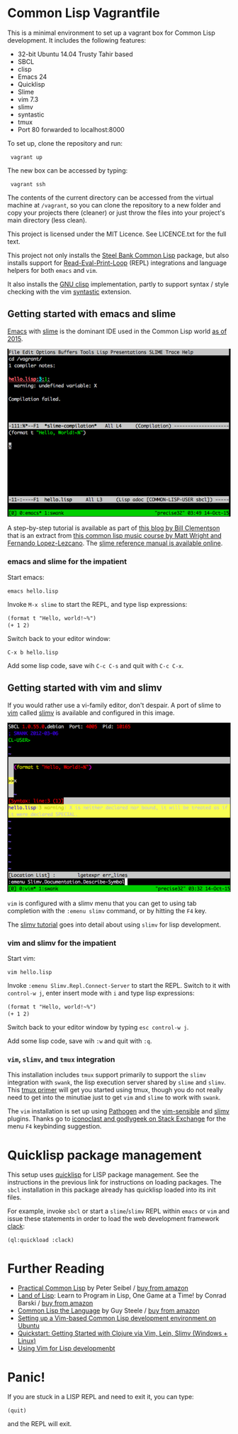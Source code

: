 Common Lisp Vagrantfile
======

This is a minimal environment to set up a vagrant box for Common Lisp development.
It includes the following features:
* 32-bit Ubuntu 14.04 Trusty Tahir based
* SBCL
* clisp
* Emacs 24
* Quicklisp
* Slime
* vim 7.3
* slimv
* syntastic
* tmux
* Port 80 forwarded to localhost:8000

To set up, clone the repository and run:

     vagrant up

The new box can be accessed by typing:

     vagrant ssh

The contents of the current directory can be accessed from the virtual machine at `/vagrant`, so you can clone the repository to a new folder and copy your projects there (cleaner) or just throw the files into your project's main directory (less clean).

This project is licensed under the MIT Licence. See LICENCE.txt for the full text.

This project not only installs the [Steel Bank Common Lisp](http://www.sbcl.org/) package, but also installs support for [Read-Eval-Print-Loop](https://en.wikipedia.org/wiki/Read%E2%80%93eval%E2%80%93print_loop) (REPL) integrations and language helpers for both `emacs` and `vim`.

It also installs the [GNU clisp](http://www.clisp.org/) implementation, partly
to support syntax / style checking with the vim [syntastic](https://github.com/scrooloose/syntastic) extension.

Getting started with emacs and slime
----
[Emacs](https://www.gnu.org/software/emacs/) with [slime](https://common-lisp.net/project/slime/) is the dominant IDE used in the Common Lisp world [as of 2015](http://eudoxia.me/article/common-lisp-sotu-2015/).

![emacs slime session showing compilation output](emacs-session.png)

A step-by-step tutorial is available as part of [this blog by Bill Clementson](https://web.archive.org/web/20130718152035/http://bc.tech.coop/blog/050501.html) that is an extract from [this common lisp music course by Matt Wright and Fernando Lopez-Lezcano](https://web.archive.org/web/20061208063908/http://ccrma.stanford.edu/courses/220b/intro/220b-environment-tutorial.html).  The [slime reference manual is available online](https://common-lisp.net/project/slime/doc/html/index.html#Top).

### emacs and slime for the impatient

Start emacs:

    emacs hello.lisp

Invoke `M-x slime` to start the REPL, and type lisp expressions: 

    (format t "Hello, world!~%")
    (+ 1 2)

Switch back to your editor window:

    C-x b hello.lisp

Add some lisp code, save wih `C-c C-s` and quit with `C-c C-x`.

Getting started with vim and slimv
----
If you would rather use a vi-family editor, don't despair. A port of slime to [vim](http://www.vim.org/) called [slimv](https://github.com/kovisoft/slimv) is available and configured in this image. 

![vim and slimv session showing syntastic output](vim-session.png)

`vim` is configured with a slimv menu that you can get to using tab completion with the `:emenu slimv` command, or by hitting the `F4` key. 

The [slimv tutorial](http://kovisoft.bitbucket.org/tutorial.html) goes into detail about using `slimv` for lisp development.

### vim and slimv for the impatient

Start vim:

    vim hello.lisp

Invoke `:emenu Slimv.Repl.Connect-Server` to start the REPL. Switch to it with `control-w j`, enter insert mode with `i` and type lisp expressions: 

    (format t "Hello, world!~%")
    (+ 1 2)

Switch back to your editor window by typing `esc control-w j`.

Add some lisp code, save wih `:w` and quit with `:q`.

### `vim`, `slimv`, and `tmux` integration
This installation includes `tmux` support primarily to support the `slimv` integration with `swank`, the lisp execution server shared by `slime` and `slimv`.  This [tmux primer](https://danielmiessler.com/study/tmux/) will get you started using tmux, though you do not really need to get into the minutiae just to get `vim` and `slime` to work with `swank`.

The `vim` installation is set up using [Pathogen](https://github.com/tpope/vim-pathogen) and the [vim-sensible](https://github.com/tpope/vim-sensible) and [slimv](https://github.com/kovisoft/slimv) plugins.  Thanks go to [iconoclast and godlygeek on Stack Exchange](http://unix.stackexchange.com/a/57911) for the menu `F4` keybinding suggestion.

Quicklisp package management
====
This setup uses [quicklisp](https://www.quicklisp.org/beta/) for LISP package management. See the instructions in the previous link for instructions on loading packages. The `sbcl` installation in this package already has quicklisp loaded into its init files. 

For example, invoke `sbcl` or start a `slime`/`slimv` REPL within `emacs` or `vim` and issue these statements in order to load the web development framework [clack](http://clacklisp.org/):

    (ql:quickload :clack)

Further Reading
====

* [Practical Common Lisp](http://www.gigamonkeys.com/book/) by Peter Seibel / [buy from amazon](http://www.amazon.com/Practical-Common-Lisp-Peter-Seibel/dp/1590592395)
* [Land of Lisp](http://landoflisp.com/): Learn to Program in Lisp, One Game at a Time! by Conrad Barski / [buy from amazon](http://www.amazon.com/Land-Lisp-Learn-Program-Game/dp/1593272812)
* [Common Lisp the Language](https://www.cs.cmu.edu/Groups/AI/html/cltl/cltl2.html) by Guy Steele / [buy from amazon](http://www.amazon.com/Common-LISP-Language-Second-Edition/dp/1555580416) 
* [Setting up a Vim-based Common Lisp development environment on Ubuntu](http://journal.okal.me/post/75919443198/setting-up-a-vim-based-common-lisp-development)
* [Quickstart: Getting Started with Clojure via Vim, Lein, Slimv (Windows + Linux)](http://adambard.com/blog/quickstart-clojure-on-vim-lein-slimv-windows/)
* [Using Vim for Lisp developmenbt](http://stackoverflow.com/questions/94792/using-vim-for-lisp-development)

Panic!
====
If you are stuck in a LISP REPL and need to exit it, you can type:

    (quit)

and the REPL will exit.
    
